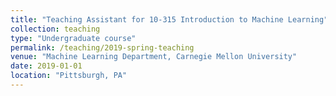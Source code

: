 ```yaml
---
title: "Teaching Assistant for 10-315 Introduction to Machine Learning"
collection: teaching
type: "Undergraduate course"
permalink: /teaching/2019-spring-teaching
venue: "Machine Learning Department, Carnegie Mellon University"
date: 2019-01-01
location: "Pittsburgh, PA"
---
```

